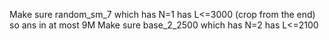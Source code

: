 Make sure random_sm_7 which has N=1 has L<=3000 (crop from the end) so ans in at most 9M
Make sure base_2_2500 which has N=2 has L<=2100